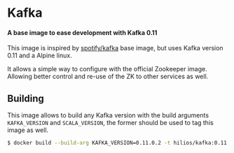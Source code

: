 # Kafka

#### A base image to ease development with Kafka 0.11

This image is inspired by [spotify/kafka](https://hub.docker.com/r/spotify/kafka/) base image, but uses Kafka version 0.11 and a Alpine linux.

It allows a simple way to configure with the official Zookeeper image. Allowing better control and re-use of the ZK to other services as well.

## Building

This image allows to build any Kafka version with the build arguments `KAFKA_VERSION` and `SCALA_VERSION`, the former should be used to tag this image as well.

```bash
$ docker build --build-arg KAFKA_VERSION=0.11.0.2 -t hilios/kafka:0.11.0.2 .
```
